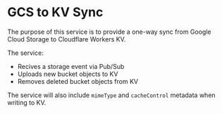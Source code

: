# GCS to KV Sync

The purpose of this service is to provide a one-way sync from Google Cloud Storage to Cloudflare Workers KV.

The service:

* Recives a storage event via Pub/Sub
* Uploads new bucket objects to KV
* Removes deleted bucket objects from KV

The service will also include `mimeType` and `cacheControl` metadata when writing to KV.
